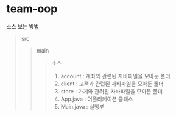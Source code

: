 team-oop
======================

소스 보는 방법
> src
>> main
>>> 소스
>>> 1. account : 계좌와 관련된 자바파일을 모아둔 폴더
>>> 2. client  : 고객과 관련된 자바파일을 모아둔 폴더
>>> 3. store   : 가게와 관려된 자바파일을 모아둔 폴더
>>> 4. App.java   : 어플리케이션 클래스
>>> 5. Main.java  : 실행부

